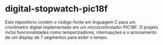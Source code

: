 # digital-stopwatch-pic18f
Este repositório contém o código-fonte em linguagem C para um cronômetro digital implementado em um microcontrolador PIC18F. O projeto inclui funcionalidades como temporizadores, interrupções e o acionamento de um display de 7 segmentos para exibir o tempo.
